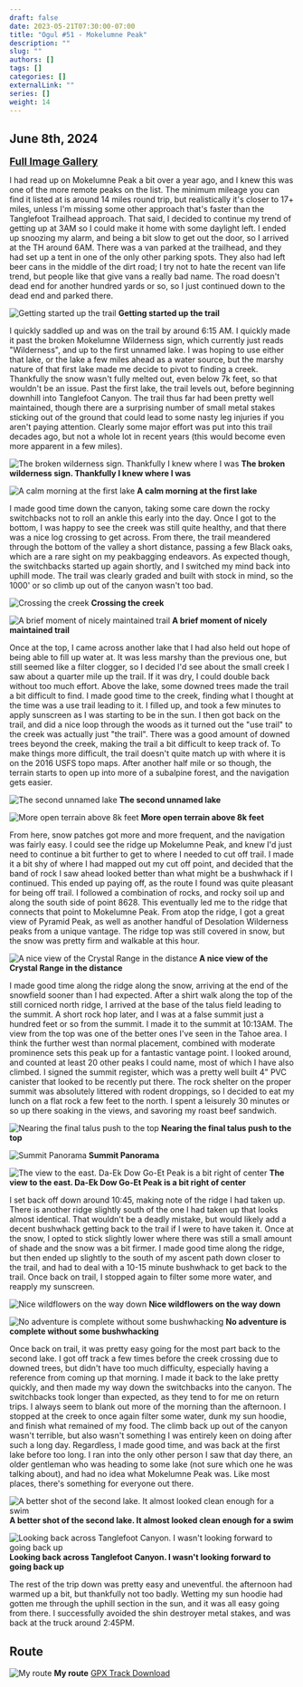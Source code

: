 ```yaml
---
draft: false
date: 2023-05-21T07:30:00-07:00
title: "Ogul #51 - Mokelumne Peak"
description: ""
slug: ""
authors: []
tags: []
categories: []
externalLink: ""
series: []
weight: 14
---
```

## June 8th, 2024

<a href="../../galleries/mokelumne-gallery/"><font size="4"><b>Full Image Gallery</b></font></a>

I had read up on Mokelumne Peak a bit over a year ago, and I knew this was one of the more remote peaks on the list. The minimum mileage you can find it listed at is around 14 miles round trip, but realistically it's closer to 17+ miles, unless I'm missing some other approach that's faster than the Tanglefoot Trailhead approach. That said, I decided to continue my trend of getting up at 3AM so I could make it home with some daylight left. I ended up snoozing my alarm, and being a bit slow to get out the door, so I arrived at the TH around 6AM. There was a van parked at the trailhead, and they had set up a tent in one of the only other parking spots. They also had left beer cans in the middle of the dirt road; I try not to hate the recent van life trend, but people like that give vans a really bad name. The road doesn't dead end for another hundred yards or so, so I just continued down to the dead end and parked there. 

![Getting started up the trail](https://s3.us-west-1.wasabisys.com/web-assets/mokelumne-6-8-24/PXL_20240608_132053996.jpg?classes=shadow)
**Getting started up the trail**

I quickly saddled up and was on the trail by around 6:15 AM. I quickly made it past the broken Mokelumne Wilderness sign, which currently just reads "Wilderness", and up to the first unnamed lake. I was hoping to use either that lake, or the lake a few miles ahead as a water source, but the marshy nature of that first lake made me decide to pivot to finding a creek. Thankfully the snow wasn't fully melted out, even below 7k feet, so that wouldn't be an issue. Past the first lake, the trail levels out, before beginning downhill into Tanglefoot Canyon. The trail thus far had been pretty well maintained, though there are a surprising number of small metal stakes sticking out of the ground that could lead to some nasty leg injuries if you aren't paying attention. Clearly some major effort was put into this trail decades ago, but not a whole lot in recent years (this would become even more apparent in a few miles). 

![The broken wilderness sign. Thankfully I knew where I was](https://s3.us-west-1.wasabisys.com/web-assets/mokelumne-6-8-24/PXL_20240608_132424564.jpg?classes=shadow)
**The broken wilderness sign. Thankfully I knew where I was**

![A calm morning at the first lake](https://s3.us-west-1.wasabisys.com/web-assets/mokelumne-6-8-24/PXL_20240608_133436648.jpg?classes=shadow)
**A calm morning at the first lake**

I made good time down the canyon, taking some care down the rocky switchbacks not to roll an ankle this early into the day. Once I got to the bottom, I was happy to see the creek was still quite healthy, and that there was a nice log crossing to get across. From there, the trail meandered through the bottom of the valley a short distance, passing a few Black oaks, which are a rare sight on my peakbagging endeavors. As expected though, the switchbacks started up again shortly, and I switched my mind back into uphill mode. The trail was clearly graded and built with stock in mind, so the 1000' or so climb up out of the canyon wasn't too bad. 

![Crossing the creek](https://s3.us-west-1.wasabisys.com/web-assets/mokelumne-6-8-24/PXL_20240608_140521430.jpg?classes=shadow)
**Crossing the creek**

![A brief moment of nicely maintained trail](https://s3.us-west-1.wasabisys.com/web-assets/mokelumne-6-8-24/PXL_20240608_141038961.jpg?classes=shadow)
**A brief moment of nicely maintained trail**

Once at the top, I came across another lake that I had also held out hope of being able to fill up water at. It was less marshy than the previous one, but still seemed like a filter clogger, so I decided I'd see about the small creek I saw about a quarter mile up the trail. If it was dry, I could double back without too much effort. Above the lake, some downed trees made the trail a bit difficult to find. I made good time to the creek, finding what I thought at the time was a use trail leading to it. I filled up, and took a few minutes to apply sunscreen as I was starting to be in the sun. I then got back on the trail, and did a nice loop through the woods as it turned out the "use trail" to the creek was actually just "the trail". There was a good amount of downed trees beyond the creek, making the trail a bit difficult to keep track of. To make things more difficult, the trail doesn't quite match up with where it is on the 2016 USFS topo maps. After another half mile or so though, the terrain starts to open up into more of a subalpine forest, and the navigation gets easier. 


![The second unnamed lake](https://s3.us-west-1.wasabisys.com/web-assets/mokelumne-6-8-24/PXL_20240608_145325177.jpg?classes=shadow)
**The second unnamed lake**

![More open terrain above 8k feet](https://s3.us-west-1.wasabisys.com/web-assets/mokelumne-6-8-24/PXL_20240608_160335470.jpg?classes=shadow)
**More open terrain above 8k feet**

From here, snow patches got more and more frequent, and the navigation was fairly easy. I could see the ridge up Mokelumne Peak, and knew I'd just need to continue a bit further to get to where I needed to cut off trail. I made it a bit shy of where I had mapped out my cut off point, and decided that the band of rock I saw ahead looked better than what might be a bushwhack if I continued. This ended up paying off, as the route I found was quite pleasant for being off trail. I followed a combination of rocks, and rocky soil up and along the south side of point 8628. This eventually led me to the ridge that connects that point to Mokelumne Peak. From atop the ridge, I got a great view of Pyramid Peak, as well as another handful of Desolation Wilderness peaks from a unique vantage. The ridge top was still covered in snow, but the snow was pretty firm and walkable at this hour. 

![A nice view of the Crystal Range in the distance](https://s3.us-west-1.wasabisys.com/web-assets/mokelumne-6-8-24/PXL_20240608_163339045.jpg?classes=shadow)
**A nice view of the Crystal Range in the distance**

I made good time along the ridge along the snow, arriving at the end of the snowfield sooner than I had expected. After a shirt walk along the top of the still corniced north ridge, I arrived at the base of the talus field leading to the summit. A short rock hop later, and I was at a false summit just a hundred feet or so from the summit. I made it to the summit at 10:13AM. The view from the top was one of the better ones I've seen in the Tahoe area. I think the further west than normal placement, combined with moderate prominence sets this peak up for a fantastic vantage point. I looked around, and counted at least 20 other peaks I could name, most of which I have also climbed. I signed the summit register, which was a pretty well built 4" PVC canister that looked to be recently put there. The rock shelter on the proper summit was absolutely littered with rodent droppings, so I decided to eat my lunch on a flat rock a few feet to the north. I spent a leisurely 30 minutes or so up there soaking in the views, and savoring my roast beef sandwich. 

![Nearing the final talus push to the top](https://s3.us-west-1.wasabisys.com/web-assets/mokelumne-6-8-24/PXL_20240608_165618861.jpg?classes=shadow)
**Nearing the final talus push to the top**

![Summit Panorama](https://s3.us-west-1.wasabisys.com/web-assets/mokelumne-6-8-24/PXL_20240608_171935859.PANO.jpg?classes=shadow)
**Summit Panorama**

![The view to the east. Da-Ek Dow Go-Et Peak is a bit right of center](https://s3.us-west-1.wasabisys.com/web-assets/mokelumne-6-8-24/PXL_20240608_173658852.jpg?classes=shadow)
**The view to the east. Da-Ek Dow Go-Et Peak is a bit right of center**

I set back off down around 10:45, making note of the ridge I had taken up. There is another ridge slightly south of the one I had taken up that looks almost identical. That wouldn't be a deadly mistake, but would likely add a decent bushwhack getting back to the trail if I were to have taken it. Once at the snow, I opted to stick slightly lower where there was still a small amount of shade and the snow was a bit firmer. I made good time along the ridge, but then ended up slightly to the south of my ascent path down closer to the trail, and had to deal with a 10-15 minute bushwhack to get back to the trail. Once back on trail, I stopped again to filter some more water, and reapply my sunscreen. 

![Nice wildflowers on the way down](https://s3.us-west-1.wasabisys.com/web-assets/mokelumne-6-8-24/PXL_20240608_175612392.MP.jpg?classes=shadow)
**Nice wildflowers on the way down**

![No adventure is complete without some bushwhacking](https://s3.us-west-1.wasabisys.com/web-assets/mokelumne-6-8-24/PXL_20240608_184445732.jpg?classes=shadow)
**No adventure is complete without some bushwhacking**

Once back on trail, it was pretty easy going for the most part back to the second lake. I got off track a few times before the creek crossing due to downed trees, but didn't have too much difficulty, especially having a reference from coming up that morning. I made it back to the lake pretty quickly, and then made my way down the switchbacks into the canyon. The switchbacks took longer than expected, as they tend to for me on return trips. I always seem to blank out more of the morning than the afternoon. I stopped at the creek to once again filter some water, dunk my sun hoodie, and finish what remained of my food. The climb back up out of the canyon wasn't terrible, but also wasn't something I was entirely keen on doing after such a long day. Regardless, I made good time, and was back at the first lake before too long. I ran into the only other person I saw that day there, an older gentleman who was heading to some lake (not sure which one he was talking about), and had no idea what Mokelumne Peak was. Like most places, there's something for everyone out there.

![A better shot of the second lake. It almost looked clean enough for a swim](https://s3.us-west-1.wasabisys.com/web-assets/mokelumne-6-8-24/PXL_20240608_193915222.jpg?classes=shadow)
**A better shot of the second lake. It almost looked clean enough for a swim**

![Looking back across Tanglefoot Canyon. I wasn't looking forward to going back up](https://s3.us-west-1.wasabisys.com/web-assets/mokelumne-6-8-24/PXL_20240608_210508496.jpg?classes=shadow)
**Looking back across Tanglefoot Canyon. I wasn't looking forward to going back up**

The rest of the trip down was pretty easy and uneventful. the afternoon had warmed up a bit, but thankfully not too badly. Wetting my sun hoodie had gotten me through the uphill section in the sun, and it was all easy going from there. I successfully avoided the shin destroyer metal stakes, and was back at the truck around 2:45PM.  

## Route
![My route](https://s3.us-west-1.wasabisys.com/web-assets/mokelumne-6-8-24/mokelumne-route.jpg?classes=shadow)
**My route**
[GPX Track Download](https://s3.us-west-1.wasabisys.com/web-assets/mokelumne-6-8-24/mokelumne-6-8-24.gpx)
